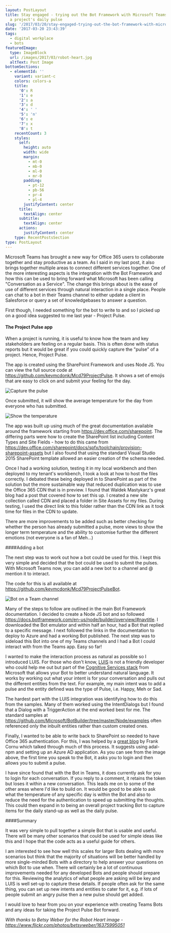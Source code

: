 ```yaml
---
layout: PostLayout
title: Stay engaged - trying out the Bot Framework with Microsoft Teams to capture
  a project's daily pulse
slug: '/2017/03/20/stay-engaged-trying-out-the-bot-framework-with-microsoft-teams-to-capture-a-projects-daily-pulse-2'
date: '2017-03-20 23:43:39'
tags:
  - digital workplace
  - bots
featuredImage:
  type: ImageBlock
  url: /images/2017/03/robot-heart.jpg
  altText: Post Image
bottomSections:
  - elementId: ''
    variant: variant-c
    colors: colors-a
    title:
      '0': R
      '1': e
      '2': a
      '3': d
      '4': ' '
      '5': 'n'
      '6': e
      '7': x
      '8': t
    recentCount: 3
    styles:
      self:
        height: auto
        width: wide
        margin:
          - mt-0
          - mb-0
          - ml-0
          - mr-0
        padding:
          - pt-12
          - pb-56
          - pr-4
          - pl-4
        justifyContent: center
      title:
        textAlign: center
      subtitle:
        textAlign: center
      actions:
        justifyContent: center
    type: RecentPostsSection
type: PostLayout
---
```


Microsoft Teams has brought a new way for Office 365 users to collaborate together and stay productive as a team. As I said in my last post, it also brings together multiple areas to connect different services together. One of the more interesting aspects is the integration with the Bot Framework and how this can be used to bring forward what Microsoft has been calling "Conversation as a Service". The change this brings about is the ease of use of different services through natural interaction in a single place. People can chat to a bot in their Teams channel to either update a client in Salesforce or query a set of knowledgebases to answer a question.

First though, I needed something for the bot to write to and so I picked up on a good idea suggested to me last year - Project Pulse.

#### The Project Pulse app

When a project is running, it is useful to know how the team and key stakeholders are feeling on a regular basis. This is often done with status reports but it would be great if you could quickly capture the "pulse" of a project. Hence, Project Pulse.

The app is created using the SharePoint Framework and uses Node JS. You can view the full source code at https://github.com/kevmcdonk/Mcd79ProjectPulse. It shows a set of emojis that are easy to click on and submit your feeling for the day.

![Capture the pulse](/images/2017/12/Project-Pulse-view-1.PNG)

Once submitted, it will show the average temperature for the day from everyone who has submitted.

![Show the temperature](/images/2017/12/Project-Pulse-view-2.PNG)

The app was built up using much of the great documentation available around the framework starting from https://dev.office.com/sharepoint. The differing parts were how to create the SharePoint list including Content Types and Site Fields - how to do this came from https://dev.office.com/sharepoint/docs/spfx/toolchain/provision-sharepoint-assets but I also found that using the standard Visual Studio 2015 SharePoint template allowed an easier creation of the schema needed.

Once I had a working solution, testing it in my local workbench and then deployed to my tenant's workbench, I took a look at how to host the files correctly. I debated these being deployed in to SharePoint as part of the solution but the more sustainable way that reduced duplication was to use the Office 365 CDN that is in preview. I found that Waldek Mastykarz's great blog had a post that covered how to set this up. I created a new site collection called CDN and placed a folder in Site Assets for my files. During testing, I used the direct link to this folder rather than the CDN link as it took time for files in the CDN to update.

There are more improvements to be added such as better checking for whether the person has already submitted a pulse, more views to show the longer term temperature and the ability to customise further the different emotions (not everyone is a fan of Meh...)

####Adding a bot

The next step was to work out how a bot could be used for this. I kept this very simple and decided that the bot could be used to submit the pulses. With Microsoft Teams now, you can add a new bot to a channel and @ mention it to interact.

The code for this is all available at https://github.com/kevmcdonk/Mcd79ProjectPulseBot.

![Bot on a Team channel](/images/2017/12/Teams-bot.PNG)

Many of the steps to follow are outlined in the main Bot Framework documentation. I decided to create a Node JS bot and so followed https://docs.botframework.com/en-us/node/builder/overview/#navtitle. I downloaded the Bot emulator and within half an hour, had a Bot that replied to a specific message. I next followed the links in the documentation to deploy to Azure and had a working Bot published. The next step was to sideload this Bot into one of my Teams channels and I had a Bot I could interact with from the Teams app. Easy so far!

I wanted to make the interaction process as natural as possible so I introduced LUIS. For those who don't know, [LUIS](https://www.microsoft.com/cognitive-services/en-us/luis-api/documentation/home) is not a friendly developer who could help me out but part of the [Cognitive Services stack](https://www.microsoft.com/cognitive-services) from Microsoft that allows your Bot to better understand natural language. It works by working out what your intent is for your conversation and pulls out the different entities from the text. For example, my main intent was to add a pulse and the entity defined was the type of Pulse, i.e. Happy, Meh or Sad.

The hardest part with the LUIS integration was identifying how to do this from the samples. Many of them worked using the IntentDialogs but I found that a Dialog with a TriggerAction at the end worked best for me. The standard samples at https://github.com/Microsoft/BotBuilder/tree/master/Node/examples often referenced only the inbuilt entities rather than custom created ones.

Finally, I wanted to be able to write back to SharePoint so needed to have Office 365 authentication. For this, I was helped by a [great blog](http://thecollaborationcorner.com/2017/01/25/search-for-your-sharepoint-content-from-a-bot-using-the-bot-framework-oauth2-and-node-js/#.WMl7lTvyjic) by Frank Cornu which talked through much of this process. It suggests using adal-npm and setting up an Azure AD application. As you can see from the image above, the first time you speak to the Bot, it asks you to login and then allows you to submit a pulse.

I have since found that with the Bot in Teams, it does currently ask for you to login for each conversation. If you reply to a comment, it retains the token but loses it within a new conversation. This leads me on to some of the other areas where I'd like to build on. It would be good to be able to ask what the temperature of any specific day is within the Bot and also to reduce the need for the authentication to speed up submitting the thoughts. This could then expand in to being an overall project tracking Bot to capture items for the daily stand-up as well as the daily pulse.

####Summary

It was very simple to pull together a simple Bot that is usable and useful. There will be many other scenarios that could be used for simple ideas like this and I hope that the code acts as a useful guide for others.

I am interested to see how well this scales for larger Bots dealing with more scenarios but think that the majority of situations will be better handled by more single-minded Bots with a directory to help answer your questions on which Bot to use when. There will certainly be a lot of continuous improvements needed for any developed Bots and people should prepare for this. Reviewing the analytics of what people are asking will be key and LUIS is well set-up to capture these details. If people often ask for the same thing, you can set up new intents and entities to cater for it, e.g. if lots of people submit an angry pulse then a new pulse should get added.

I would love to hear from you on your experience with creating Teams Bots and any ideas for taking the Project Pulse Bot forward.

_With thanks to Betsy Weber for the Robot Heart image - https://www.flickr.com/photos/betsyweber/16375995051_
